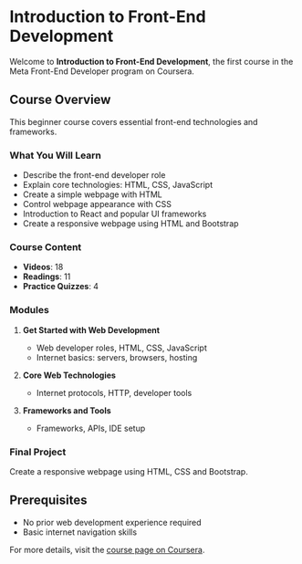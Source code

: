 # Introduction to Front-End Development

Welcome to **Introduction to Front-End Development**, the first course in the Meta Front-End Developer program on Coursera.

## Course Overview

This beginner course covers essential front-end technologies and frameworks.

### What You Will Learn

- Describe the front-end developer role
- Explain core technologies: HTML, CSS, JavaScript
- Create a simple webpage with HTML
- Control webpage appearance with CSS
- Introduction to React and popular UI frameworks
- Create a responsive webpage using HTML and Bootstrap

### Course Content

- **Videos**: 18
- **Readings**: 11
- **Practice Quizzes**: 4

### Modules

1. **Get Started with Web Development**

   - Web developer roles, HTML, CSS, JavaScript
   - Internet basics: servers, browsers, hosting

2. **Core Web Technologies**

   - Internet protocols, HTTP, developer tools

3. **Frameworks and Tools**
   - Frameworks, APIs, IDE setup

### Final Project

Create a responsive webpage using HTML, CSS and Bootstrap.

## Prerequisites

- No prior web development experience required
- Basic internet navigation skills

For more details, visit the [course page on Coursera](https://www.coursera.org/learn/introduction-to-front-end-development).
